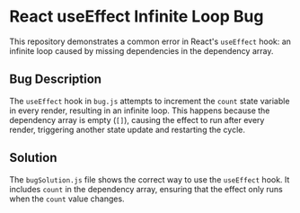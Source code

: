 # React useEffect Infinite Loop Bug

This repository demonstrates a common error in React's `useEffect` hook: an infinite loop caused by missing dependencies in the dependency array.

## Bug Description

The `useEffect` hook in `bug.js` attempts to increment the `count` state variable in every render, resulting in an infinite loop. This happens because the dependency array is empty (`[]`), causing the effect to run after every render, triggering another state update and restarting the cycle.

## Solution

The `bugSolution.js` file shows the correct way to use the `useEffect` hook. It includes `count` in the dependency array, ensuring that the effect only runs when the `count` value changes. 
